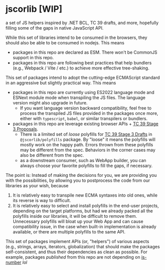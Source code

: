 # jscorlib [WIP]

a set of JS helpers inspired by .NET BCL, TC 39 drafts, and more, hopefully filling some of the gaps in native JavaScript API.

While this set of libraries intend to be consumed in the browsers, they should also be able to be consumed in nodejs. This means

* packages in this repo are declared as ESM. There won't be CommonJS support in this repo.
* packages in this repo are following best practices that help bundlers (e.g., Webpack / Vite / etc.) to achieve more effective tree-shaking.

This set of packages intend to adopt the cutting-edge ECMAScript standard in an aggressive but slightly practical way. This means
* packages in this repo are currently using ES2022 language mode and ESNext module mode when transpiling the JS files. The language version might also upgrade in future.
    * If you want language version backward compatibility, feel free to process the transpiled JS files provided in the packages once more, either with `typescript`, `babel`, or similar transpilers or bundlers.
* packages in this repo are leverage existing browser APIs + [TC 39 Stage 3 Proposals](https://tc39.es/#proposals).
    * There is a limited set of _loose_ polyfills for [TC 39 Stage 3 Drafts](https://tc39.es/process-document/) in `@jscorlib/polyfills` package. By "loose" it means the polyfills will mostly work on the happy path. Errors thrown from these polyfills may be different from the spec. Behaviors in the corner cases may also be different from the spec.
    * as a downstream consumer, such as WebApp builder, you can always choose your favorite polyfills to fill the gaps, if necessary.

The point is: Instead of making the decisions for you, we are providing you with the possibilities, by allowing you to postprocess the code from our libraries as your wish, because

1. It is relatively easy to transpile new ECMA syntaxes into old ones, while its reverse is way to difficult.
2. It is relatively easy to select and install polyfills in the end-user projects, depending on the target platforms, but had we already packed all the polyfills inside our libraries, it will be difficult to remove them. Unnecessary polyfills will bloat up your Web App and can cause compatibility issue, in the case when built-in implementation is already available, or there are multiple polyfills to the same API.

This set of packages implement APIs (or, "helpers") of various aspects (e.g., strings, arrays, iterators, globalization) that should make the packages self-consistent, and thus their dependencies as clean as possible. For example, packages _published_ from this repo are not depending on [is-number](https://www.npmjs.com/package/is-number) _lol_
